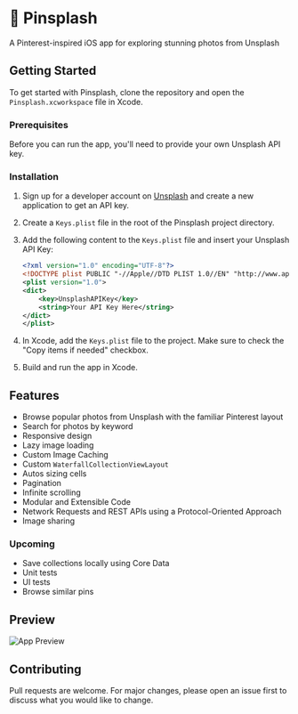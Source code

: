 # 📌 Pinsplash
A Pinterest-inspired iOS app for exploring stunning photos from Unsplash

## Getting Started

To get started with Pinsplash, clone the repository and open the `Pinsplash.xcworkspace` file in Xcode. 

### Prerequisites

Before you can run the app, you'll need to provide your own Unsplash API key.

### Installation

1. Sign up for a developer account on [Unsplash](https://unsplash.com/developers) and create a new application to get an API key.

2. Create a `Keys.plist` file in the root of the Pinsplash project directory.

3. Add the following content to the `Keys.plist` file and insert your Unsplash API Key:

    ```xml
    <?xml version="1.0" encoding="UTF-8"?>
    <!DOCTYPE plist PUBLIC "-//Apple//DTD PLIST 1.0//EN" "http://www.apple.com/DTDs/PropertyList-1.0.dtd">
    <plist version="1.0">
    <dict>
        <key>UnsplashAPIKey</key>
        <string>Your API Key Here</string>
    </dict>
    </plist>
    ```
    
4. In Xcode, add the `Keys.plist` file to the project. Make sure to check the "Copy items if needed" checkbox.

5. Build and run the app in Xcode.

## Features

- Browse popular photos from Unsplash with the familiar Pinterest layout
- Search for photos by keyword
- Responsive design
- Lazy image loading
- Custom Image Caching
- Custom `WaterfallCollectionViewLayout` 
- Autos sizing cells
- Pagination
- Infinite scrolling
- Modular and Extensible Code
- Network Requests and REST APIs using a Protocol-Oriented Approach
- Image sharing

### Upcoming
- Save collections locally using Core Data
- Unit tests
- UI tests
- Browse similar pins

## Preview
![App Preview](demo.gif)

## Contributing

Pull requests are welcome. For major changes, please open an issue first to discuss what you would like to change.



